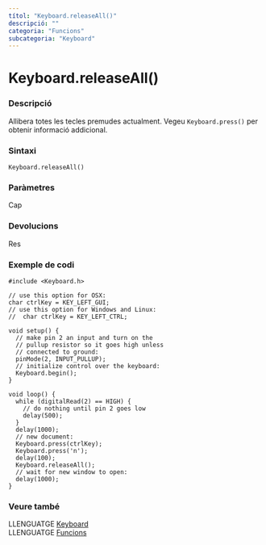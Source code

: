 ```yaml
---
títol: "Keyboard.releaseAll()"
descripció: ""
categoria: "Funcions"
subcategoria: "Keyboard"
---
```


# Keyboard.releaseAll()

### Descripció

Allibera totes les tecles premudes actualment. Vegeu `Keyboard.press()` per obtenir informació addicional.

### Sintaxi

`Keyboard.releaseAll()`

### Paràmetres

Cap

### Devolucions

Res

### Exemple de codi

```
#include <Keyboard.h>

// use this option for OSX:
char ctrlKey = KEY_LEFT_GUI;
// use this option for Windows and Linux:
//  char ctrlKey = KEY_LEFT_CTRL;

void setup() {
  // make pin 2 an input and turn on the
  // pullup resistor so it goes high unless
  // connected to ground:
  pinMode(2, INPUT_PULLUP);
  // initialize control over the keyboard:
  Keyboard.begin();
}

void loop() {
  while (digitalRead(2) == HIGH) {
    // do nothing until pin 2 goes low
    delay(500);
  }
  delay(1000);
  // new document:
  Keyboard.press(ctrlKey);
  Keyboard.press('n');
  delay(100);
  Keyboard.releaseAll();
  // wait for new window to open:
  delay(1000);
}
```

### Veure també

LLENGUATGE [Keyboard](../Keyboard.md)  
LLENGUATGE [Funcions](../../../Funcions.md)
